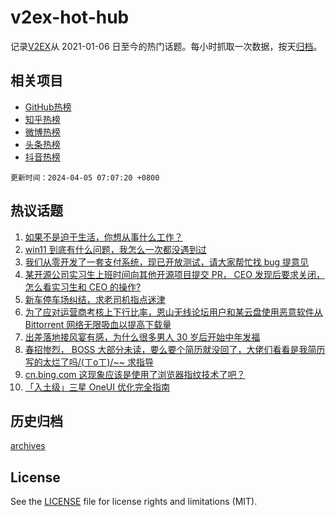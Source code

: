 # v2ex-hot-hub

 记录[V2EX](https://www.v2ex.com/)从 2021-01-06 日至今的热门话题。每小时抓取一次数据，按天[归档](archives)。
 
 ## 相关项目

- [GitHub热榜](https://github.com/snaildev/github-hot-hub)
- [知乎热榜](https://github.com/snaildev/zhihu-hot-hub)
- [微博热榜](https://github.com/snaildev/weibo-hot-hub)
- [头条热榜](https://github.com/snaildev/toutiao-hot-hub)
- [抖音热榜](https://github.com/snaildev/douyin-hot-hub)


 `更新时间：2024-04-05 07:07:20 +0800`

## 热议话题

1. [如果不是迫于生活，你想从事什么工作？](https://www.v2ex.com/t/1029673)
1. [win11 到底有什么问题，我怎么一次都没遇到过](https://www.v2ex.com/t/1029637)
1. [我们从零开发了一套支付系统，现已开放测试，请大家帮忙找 bug 提意见](https://www.v2ex.com/t/1029702)
1. [某开源公司实习生上班时间向其他开源项目提交 PR， CEO 发现后要求关闭，怎么看实习生和 CEO 的操作?](https://www.v2ex.com/t/1029659)
1. [新车停车场纠结，求老司机指点迷津](https://www.v2ex.com/t/1029667)
1. [为了应对运营商考核上下行比率，恩山无线论坛用户和某云盘使用恶意软件从 Bittorrent 网络无限吸血以提高下载量](https://www.v2ex.com/t/1029736)
1. [出差落地接风宴有感，为什么很多男人 30 岁后开始中年发福](https://www.v2ex.com/t/1029640)
1. [春招惨烈， BOSS 大部分未读，要么要个简历就没回了，大佬们看看是我简历写的太烂了吗/(ㄒoㄒ)/~~ 求指导](https://www.v2ex.com/t/1029676)
1. [cn.bing.com 这现象应该是使用了浏览器指纹技术了吧？](https://www.v2ex.com/t/1029639)
1. [「入土级」三星 OneUI 优化完全指南](https://www.v2ex.com/t/1029665)

## 历史归档

[archives](archives)

## License

See the [LICENSE](LICENSE) file for license rights and limitations (MIT).
